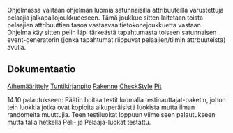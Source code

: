 ﻿Ohjelmassa valitaan ohjelman luomia satunnaisilla attribuuteilla varustettuja pelaajia jalkapallojoukkueeseen. Tämä joukkue sitten laitetaan toista pelaajien attribuuttien tasoa vastaavaa tietokonejoukkuetta vastaan. Ohjelma käy sitten pelin läpi tärkeästä tapahtumasta toiseen satunnaisen event-generatorin (jonka tapahtumat riippuvat pelaajien/tiimin attrbuuteista) avulla.

## Dokumentaatio
[Aihemäärittely](dokumentaatio/aihemaarittely.md)
[Tuntikirjanpito](dokumentaatio/tuntikirjanpito.md)
[Rakenne](dokumentaatio/aiheenRakenneJaKuvaus.md)
[CheckStyle](https://cdn.rawgit.com/Koppari/Jalkapallosimulaattori/master/dokumentaatio/site/checkstyle.html)
[Pit](https://cdn.rawgit.com/Koppari/Jalkapallosimulaattori/master/dokumentaatio/201610142344/index.html)

14.10 palautukseen:
Päätin hoitaa testit luomalla testinauttajat-paketin, johon tein luokkia jotka ovat kopioita alkuperäisistä luokista mutta ilman randomeita muuttujia. Teen testiluokat loppuun viimeiseen palautukseen mutta tällä hetkellä Peli- ja Pelaaja-luokat testattu. 



